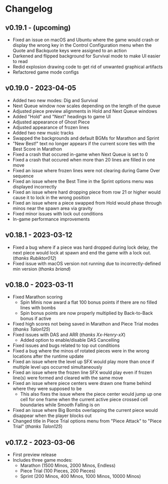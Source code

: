 # Changelog

## v0.19.1 - (upcoming)

- Fixed an issue on macOS and Ubuntu where the game would crash or display the wrong key in the Control Configuration menu when the Quote and Backquote keys were assigned to an action
- Darkened and flipped background for Survival mode to make UI easier to read
- Redid explosion drawing code to get rid of unwanted graphical artifacts
- Refactored game mode configs

## v0.19.0 - 2023-04-05

- Added two new modes: Dig and Survival
- Next Queue window now scales depending on the length of the queue
- Adjusted piece preview alignments in Hold and Next Queue windows
- Added "Hold" and "Next" headings to game UI
- Adjusted appearance of Ghost Piece
- Adjusted appearance of frozen lines
- Added two new music tracks
- Swapped the backgrounds and default BGMs for Marathon and Sprint
- "New Best!" text no longer appears if the current score ties with the Best Score in Marathon
- Fixed a crash that occured in-game when Next Queue is set to 0
- Fixed a crash that occured when more than 20 lines are filled in one move
- Fixed an issue where frozen lines were not clearing during Game Over sequence
- Fixed an issue where the Best Time in the Sprint options menu was displayed incorrectly
- Fixed an issue where hard dropping piece from row 21 or higher would cause it to lock in the wrong position
- Fixed an issue where a piece swapped from Hold would phase through minos near the spawn area via gravity
- Fixed minor issues with lock out conditions
- In-game performance improvements 

## v0.18.1 - 2023-03-12

- Fixed a bug where if a piece was hard dropped during lock delay, the next piece would lock at spawn and end the game with a lock out. (*thanks Rubiktor012*)
- Fixed issue with macOS version not running due to incorrectly-defined min version (*thanks briand*)

## v0.18.0 - 2023-03-11

- Fixed Marathon scoring
  - Spin Minis now award a flat 100 bonus points if there are no filled lines with bombs
  - Spin bonus points are now properly multiplied by Back-to-Back bonus if active
- Fixed high scores not being saved in Marathon and Piece Trial modes (*thanks Talon125*)
- Fixed issues with DAS and ARR (*thanks Xx-Henry-xX*)
  - Added option to enable/disable DAS Cancelling
- Fixed issues and bugs related to top out conditions
- Fixed a bug where the minos of rotated pieces were in the wrong locations after the runtime update
- Fixed an issue where the level up SFX would play more than once if multiple level ups occurred simultaneously
- Fixed an issue where the frozen line SFX would play even if frozen line(s) were formed and cleared with the same move
- Fixed an issue where piece centers were drawn one frame behind where they were supposed to be
  - This also fixes the issue where the piece center would jump up one cell for one frame when the current active piece crossed cell boundaries while Smooth Falling is on
- Fixed an issue where Big Bombs overlapping the current piece would disappear when the player blocks out
- Changed title in Piece Trial options menu from "Piece Attack" to "Piece Trial" (*thanks Talon125*)

## v0.17.2 - 2023-03-06

- First preview release
- Includes three game modes:
  - Marathon (1500 Minos, 2000 Minos, Endless)
  - Piece Trial (100 Pieces, 200 Pieces)
  - Sprint (200 Minos, 400 Minos, 1000 Minos, 10000 Minos)
